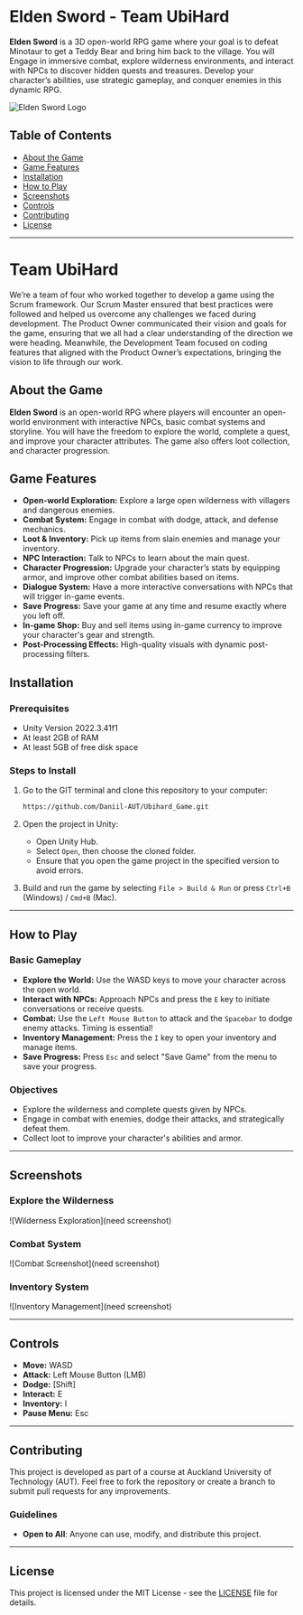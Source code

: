 # Elden Sword - Team UbiHard

**Elden Sword** is a 3D open-world RPG game where your goal is to defeat Minotaur to get a Teddy Bear and bring him back to the village. You will Engage in immersive combat, explore wilderness environments, and interact with NPCs to discover hidden quests and treasures. Develop your character’s abilities, use strategic gameplay, and conquer enemies in this dynamic RPG.

![Elden Sword Logo](path/to/logo-image.png)

## Table of Contents
- [About the Game](#about-the-game)
- [Game Features](#game-features)
- [Installation](#installation)
- [How to Play](#how-to-play)
- [Screenshots](#screenshots)
- [Controls](#controls)
- [Contributing](#contributing)
- [License](#license)

---

# Team UbiHard

We’re a team of four who worked together to develop a game using the Scrum framework. Our Scrum Master ensured that best practices were followed and helped us overcome any challenges we faced during development. The Product Owner communicated their vision and goals for the game, ensuring that we all had a clear understanding of the direction we were heading. Meanwhile, the Development Team focused on coding features that aligned with the Product Owner’s expectations, bringing the vision to life through our work.

## About the Game

**Elden Sword** is an open-world RPG where players will encounter an open-world environment with interactive NPCs, basic combat systems and storyline. You will have the freedom to explore the world, complete a quest, and improve your character attributes. The game also offers loot collection, and character progression.

## Game Features

- **Open-world Exploration:** Explore a large open wilderness with villagers and dangerous enemies.
- **Combat System:** Engage in combat with dodge, attack, and defense mechanics.
- **Loot & Inventory:** Pick up items from slain enemies and manage your inventory.
- **NPC Interaction:** Talk to NPCs to learn about the main quest.
- **Character Progression:** Upgrade your character’s stats by equipping armor, and improve other combat abilities based on items.
- **Dialogue System:** Have a more interactive conversations with NPCs that will trigger in-game events.
- **Save Progress:** Save your game at any time and resume exactly where you left off.
- **In-game Shop:** Buy and sell items using in-game currency to improve your character's gear and strength.
- **Post-Processing Effects:** High-quality visuals with dynamic post-processing filters.

## Installation

### Prerequisites
- Unity Version 2022.3.41f1
- At least 2GB of RAM
- At least 5GB of free disk space

### Steps to Install

1. Go to the GIT terminal and clone this repository to your computer:
    ```bash
    https://github.com/Daniil-AUT/Ubihard_Game.git
    ```
2. Open the project in Unity:
    - Open Unity Hub.
    - Select `Open`, then choose the cloned folder.
    - Ensure that you open the game project in the specified version to avoid errors.

3. Build and run the game by selecting `File > Build & Run` or press `Ctrl+B` (Windows) / `Cmd+B` (Mac).

---

## How to Play

### Basic Gameplay

- **Explore the World:** Use the WASD keys to move your character across the open world.
- **Interact with NPCs:** Approach NPCs and press the `E` key to initiate conversations or receive quests.
- **Combat:** Use the `Left Mouse Button` to attack and the `Spacebar` to dodge enemy attacks. Timing is essential!
- **Inventory Management:** Press the `I` key to open your inventory and manage items.
- **Save Progress:** Press `Esc` and select "Save Game" from the menu to save your progress.

### Objectives
- Explore the wilderness and complete quests given by NPCs.
- Engage in combat with enemies, dodge their attacks, and strategically defeat them.
- Collect loot to improve your character's abilities and armor.

---

## Screenshots

### Explore the Wilderness
![Wilderness Exploration](need screenshot)

### Combat System
![Combat Screenshot](need screenshot)

### Inventory System
![Inventory Management](need screenshot)

---

## Controls

- **Move:** WASD
- **Attack:** Left Mouse Button (LMB)
- **Dodge:** [Shift] 
- **Interact:** E
- **Inventory:** I
- **Pause Menu:** Esc

---

## Contributing

This project is developed as part of a course at Auckland University of Technology (AUT). Feel free to fork the repository or create a branch to submit pull requests for any improvements.

### Guidelines
- **Open to All**: Anyone can use, modify, and distribute this project.

---

## License

This project is licensed under the MIT License - see the [LICENSE](https://rem.mit-license.org/) file for details.
